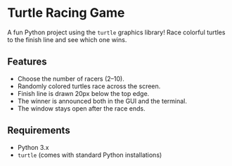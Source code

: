 # Turtle Racing Game

A fun Python project using the `turtle` graphics library! Race colorful turtles to the finish line and see which one wins.

## Features

- Choose the number of racers (2–10).
- Randomly colored turtles race across the screen.
- Finish line is drawn 20px below the top edge.
- The winner is announced both in the GUI and the terminal.
- The window stays open after the race ends.

## Requirements

- Python 3.x
- `turtle` (comes with standard Python installations)
